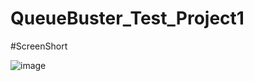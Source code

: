 # QueueBuster_Test_Project1
#ScreenShort

![image](https://github.com/jagtapnimisha2/QueueBuster_Test_Project1/assets/120504401/d8d83050-1c8e-40ac-ac43-4eef8fddae0b)
